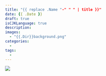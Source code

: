 ```yaml
---
title: "{{ replace .Name "-" " " | title }}"
date: {{ .Date }}
draft: true
isCJKLanguage: true
description: 
images:
  - "{{.Dir}}background.png"
categories:
  - 
tags:
  - 
---
```


<img id="ovq_bgimage" src="background.png">